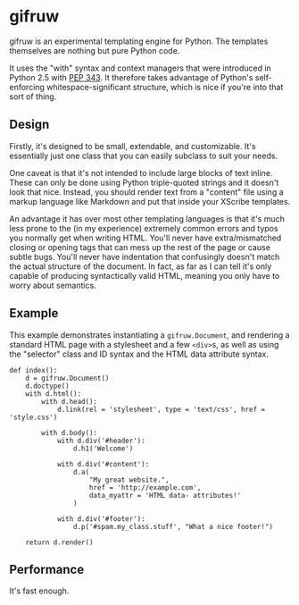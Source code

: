 # gifruw

gifruw is an experimental templating engine for Python. The templates themselves are nothing but pure Python code.

It uses the "with" syntax and context managers that were introduced in Python 2.5 with [PEP 343](http://www.python.org/dev/peps/pep-0343/). It therefore takes advantage of Python's self-enforcing whitespace-significant structure, which is nice if you're into that sort of thing.

## Design

Firstly, it's designed to be small, extendable, and customizable. It's essentially just one class that you can easily subclass to suit your needs.

One caveat is that it's not intended to include large blocks of text inline. These can only be done using Python triple-quoted strings and it doesn't look that nice. Instead, you should render text from a "content" file using a markup language like Markdown and put that inside your XScribe templates.

An advantage it has over most other templating languages is that it's much less prone to the (in my experience) extremely common errors and typos you normally get when writing HTML. You'll never have extra/mismatched closing or opening tags that can mess up the rest of the page or cause subtle bugs. You'll never have indentation that confusingly doesn't match the actual structure of the document. In fact, as far as I can tell it's only capable of producing syntactically valid HTML, meaning you only have to worry about semantics.

## Example

This example demonstrates instantiating a `gifruw.Document`, and rendering a standard HTML page with a stylesheet and a few `<div>`s, as well as using the "selector" class and ID syntax and the HTML data attribute syntax.

```
def index():
	d = gifruw.Document()
	d.doctype()
	with d.html():
		with d.head():
			d.link(rel = 'stylesheet', type = 'text/css', href = 'style.css')
		
		with d.body():
			with d.div('#header'):
				d.h1('Welcome')
			
			with d.div('#content'):
				d.a(
					"My great website.",
					href = 'http://example.com',
					data_myattr = 'HTML data- attributes!'
				)
			
			with d.div('#footer'):
				d.p('#spam.my_class.stuff', "What a nice footer!")
	
	return d.render()
```


## Performance

It's fast enough.